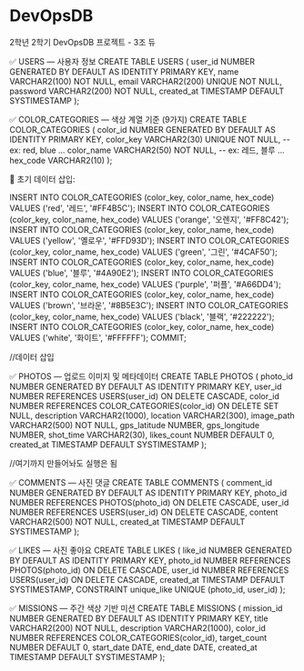 # DevOpsDB
2학년 2학기 DevOpsDB 프로젝트 - 3조 듀







✅ USERS — 사용자 정보
CREATE TABLE USERS (
    user_id      NUMBER GENERATED BY DEFAULT AS IDENTITY PRIMARY KEY,
    name         VARCHAR2(100) NOT NULL,
    email        VARCHAR2(200) UNIQUE NOT NULL,
    password     VARCHAR2(200) NOT NULL,
    created_at   TIMESTAMP DEFAULT SYSTIMESTAMP
);

✅ COLOR_CATEGORIES — 색상 계열 기준 (9가지)
CREATE TABLE COLOR_CATEGORIES (
    color_id     NUMBER GENERATED BY DEFAULT AS IDENTITY PRIMARY KEY,
    color_key    VARCHAR2(30) UNIQUE NOT NULL,  -- ex: red, blue ...
    color_name   VARCHAR2(50) NOT NULL,         -- ex: 레드, 블루 ...
    hex_code     VARCHAR2(10)
);


🎨 초기 데이터 삽입:

INSERT INTO COLOR_CATEGORIES (color_key, color_name, hex_code) VALUES ('red', '레드', '#FF4B5C');
INSERT INTO COLOR_CATEGORIES (color_key, color_name, hex_code) VALUES ('orange', '오렌지', '#FF8C42');
INSERT INTO COLOR_CATEGORIES (color_key, color_name, hex_code) VALUES ('yellow', '옐로우', '#FFD93D');
INSERT INTO COLOR_CATEGORIES (color_key, color_name, hex_code) VALUES ('green', '그린', '#4CAF50');
INSERT INTO COLOR_CATEGORIES (color_key, color_name, hex_code) VALUES ('blue', '블루', '#4A90E2');
INSERT INTO COLOR_CATEGORIES (color_key, color_name, hex_code) VALUES ('purple', '퍼플', '#A66DD4');
INSERT INTO COLOR_CATEGORIES (color_key, color_name, hex_code) VALUES ('brown', '브라운', '#8B5E3C');
INSERT INTO COLOR_CATEGORIES (color_key, color_name, hex_code) VALUES ('black', '블랙', '#222222');
INSERT INTO COLOR_CATEGORIES (color_key, color_name, hex_code) VALUES ('white', '화이트', '#FFFFFF');
COMMIT;

//데이터 삽입

✅ PHOTOS — 업로드 이미지 및 메타데이터
CREATE TABLE PHOTOS (
    photo_id        NUMBER GENERATED BY DEFAULT AS IDENTITY PRIMARY KEY,
    user_id         NUMBER REFERENCES USERS(user_id) ON DELETE CASCADE,
    color_id        NUMBER REFERENCES COLOR_CATEGORIES(color_id) ON DELETE SET NULL,
    description     VARCHAR2(1000),
    location        VARCHAR2(300),
    image_path      VARCHAR2(500) NOT NULL,
    gps_latitude    NUMBER,
    gps_longitude   NUMBER,
    shot_time       VARCHAR2(30),
    likes_count     NUMBER DEFAULT 0,
    created_at      TIMESTAMP DEFAULT SYSTIMESTAMP
);

//여기까지 만들어놔도 실행은 됨

✅ COMMENTS — 사진 댓글
CREATE TABLE COMMENTS (
    comment_id      NUMBER GENERATED BY DEFAULT AS IDENTITY PRIMARY KEY,
    photo_id        NUMBER REFERENCES PHOTOS(photo_id) ON DELETE CASCADE,
    user_id         NUMBER REFERENCES USERS(user_id) ON DELETE CASCADE,
    content         VARCHAR2(500) NOT NULL,
    created_at      TIMESTAMP DEFAULT SYSTIMESTAMP
);

✅ LIKES — 사진 좋아요
CREATE TABLE LIKES (
    like_id         NUMBER GENERATED BY DEFAULT AS IDENTITY PRIMARY KEY,
    photo_id        NUMBER REFERENCES PHOTOS(photo_id) ON DELETE CASCADE,
    user_id         NUMBER REFERENCES USERS(user_id) ON DELETE CASCADE,
    created_at      TIMESTAMP DEFAULT SYSTIMESTAMP,
    CONSTRAINT unique_like UNIQUE (photo_id, user_id)
);

✅ MISSIONS — 주간 색상 기반 미션
CREATE TABLE MISSIONS (
    mission_id      NUMBER GENERATED BY DEFAULT AS IDENTITY PRIMARY KEY,
    title           VARCHAR2(200) NOT NULL,
    description     VARCHAR2(1000),
    color_id        NUMBER REFERENCES COLOR_CATEGORIES(color_id),
    target_count    NUMBER DEFAULT 0,
    start_date      DATE,
    end_date        DATE,
    created_at      TIMESTAMP DEFAULT SYSTIMESTAMP
);
